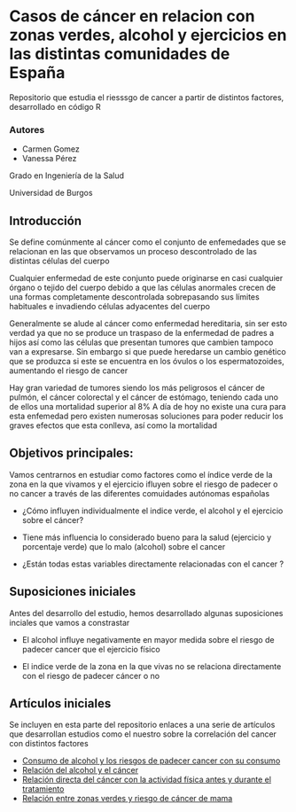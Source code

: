 # Casos de cáncer en relacion con zonas verdes, alcohol y ejercicios en las distintas comunidades de España
Repositorio que estudia el riesssgo de cancer a partir de distintos factores, desarrollado en código R 

### Autores

- Carmen Gomez
- Vanessa Pérez

Grado en Ingeniería de la Salud

Universidad de Burgos 

## Introducción 
Se define comúnmente al cáncer como el conjunto de enfemedades que se relacionan en las que observamos un proceso descontrolado de las distintas células del cuerpo 

Cualquier enfermedad de este conjunto puede originarse en casi cualquier órgano o tejido del cuerpo debido a que las células anormales crecen de una formas completamente descontrolada sobrepasando sus límites habituales e invadiendo células adyacentes del cuerpo 

Generalmente se alude al cáncer como enfermedad hereditaria, sin ser esto verdad ya que no se produce un traspaso de la enfermedad de padres a hijos así como las células que presentan tumores que cambien tampoco van a expresarse. Sin embargo si que puede heredarse un cambio genético que se produzca si este se encuentra en los óvulos o los espermatozoides, aumentando el riesgo de cancer 

Hay gran variedad de tumores siendo los más peligrosos el cáncer de pulmón, el cáncer colorectal y el cáncer de estómago, teniendo cada uno de ellos una mortalidad superior al 8%
A día de hoy no existe una cura para esta enfemedad pero existen numerosas soluciones para poder reducir los graves efectos que esta conlleva, así como la mortalidad

## Objetivos principales:

Vamos centrarnos en estudiar como factores como el índice verde de la zona en la que vivamos y el ejercicio ifluyen sobre el riesgo de padecer o no cancer a través de las diferentes comuidades autónomas españolas

* ¿Cómo influyen individualmente el indice verde, el alcohol y el ejercicio sobre el cáncer?

* Tiene más influencia lo considerado bueno para la salud (ejercicio y porcentaje verde) que lo malo (alcohol) sobre el cancer 

* ¿Están todas estas variables directamente relacionadas con el cancer ?

## Suposiciones iniciales 
Antes del desarrollo del estudio, hemos desarrollado algunas suposiciones inciales que vamos a constrastar

* El alcohol influye negativamente en mayor medida sobre el riesgo de padecer cancer que el ejercicio físico

* El indice verde de la zona en la que vivas no se relaciona directamente con el riesgo de padecer cáncer o no 

## Artículos iniciales 
Se incluyen en esta parte del repositorio enlaces a una serie de artículos que desarrollan estudios como el nuestro sobre la correlación del cancer con distintos factores 

* [Consumo de alcohol y los riesgos de padecer cancer con su consumo ](https://www.cdc.gov/cancer/es/risk-factors/alcohol.html)
* [Relación del alcohol y el cáncer](https://vivolabs.es/alcohol-y-cancer-estan-relacionados/?srsltid=AfmBOorGOKg2gUKlV0dCdhzXnTxZ9muVUYa5toDpx_DhYaLFUr4tA0uO)
* [Relación directa del cáncer con la actividad física antes y durante el tratamiento](https://www.cancer.org/es/cancer/supervivencia/bienestar-tras-el-tratamiento/actividad-fisica-y-el-paciente-de-cancer.html)
* [Relación entre zonas verdes y riesgo de cáncer de mama](https://www.ciberesp.es/noticias/vivir-cerca-de-espacios-verdes-urbanos-se-asocia-con-menos-riesgo-de-cancer-de-mama)





